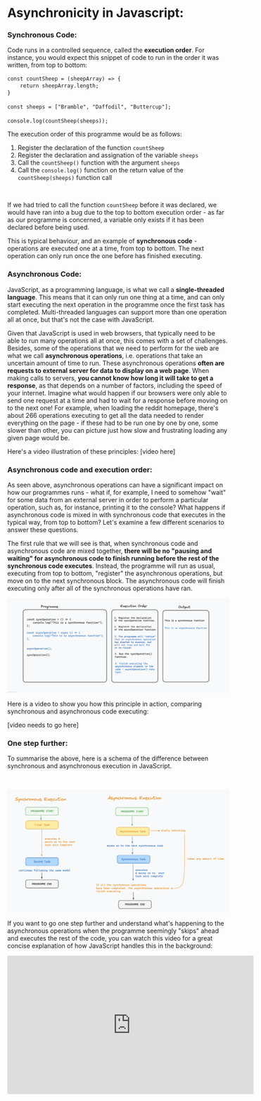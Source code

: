 # Asynchronicity in Javascript: 

### Synchronous Code:

Code runs in a controlled sequence, called the **execution order**. For instance, you would expect this snippet of code to run in the order it was written, from top to bottom: 

```
const countSheep = (sheepArray) => {
    return sheepArray.length;
}

const sheeps = ["Bramble", "Daffodil", "Buttercup"];

console.log(countSheep(sheeps));
```

The execution order of this programme would be as follows: 

1. Register the declaration of the function ```countSheep```
1. Register the declaration and assignation of the variable ```sheeps```
1. Call the ```countSheep()``` function with the argument ```sheeps```
1. Call the ```console.log()``` function on the return value of the ```countSheep(sheeps)``` function call

<br>

If we had tried to call the function ```countSheep``` before it was declared, we would have ran into a bug due to the top to bottom execution order - as far as our programme is concerned, a variable only exists if it has been declared before being used. 

This is typical behaviour, and an example of **synchronous code** - operations are executed one at a time, from top to bottom. The next operation can only run once the one before has finished executing. 

### Asynchronous Code:

JavaScript, as a programming language, is what we call a **single-threaded language**. This means that it can only run one thing at a time, and can only start executing the next operation in the programme once the first task has completed. Multi-threaded languages can support more than one operation all at once, but that's not the case with JavaScript. 

Given that JavaScript is used in web browsers, that typically need to be able to run many operations all at once, this comes with a set of challenges. Besides, some of the operations that we need to perform for the web are what we call **asynchronous operations**, i.e. operations that take an uncertain amount of time to run. These asynchronous operations **often are requests to external server for data to display on a web page**. When making calls to servers, **you cannot know how long it will take to get a response**, as that depends on a number of factors, including the speed of your internet. Imagine what would happen if our browsers were only able to send one request at a time and had to wait for a response before moving on to the next one! For example, when loading the reddit homepage, there's about 266 operations executing to get all the data needed to render everything on the page - if these had to be run one by one by one, some slower than other, you can picture just how slow and frustrating loading any given page would be. 

Here's a video illustration of these principles: 
[video here]

### Asynchronous code and execution order: 

As seen above, asynchronous operations can have a significant impact on how our programmes runs - what if, for example, I need to somehow "wait" for some data from an external server in order to perform a particular operation, such as, for instance, printing it to the console? What happens if asynchronous code is mixed in with synchronous code that executes in the typical way, from top to bottom? Let's examine a few different scenarios to answer these questions. 

The first rule that we will see is that, when synchronous code and asynchronous code are mixed together, **there will be no "pausing and waiting" for asynchronous code to finish running before the rest of the synchronous code executes**. 
Instead, the programme will run as usual, executing from top to bottom, "register" the asynchronous operations, but move on to the next synchronous block. The asynchronous code will finish executing only after all of the synchronous operations have ran.

![asynchronous/synchronous execution diagram](image.png)

Here is a video to show you how this principle in action, comparing synchronous and asynchronous code executing: 


[video needs to go here]

### One step further: 

To summarise the above, here is a schema of the difference between synchronous and asynchronous execution in JavaScript.

<br>

![alt text](image-2.png)

If you want to go one step further and understand what's happening to the asynchronous operations when the programme seemingly "skips" ahead and executes the rest of the code, you can watch this video for a great concise explanation of how JavaScript handles this in the background: 

<iframe width="560" height="315" src="https://www.youtube.com/embed/lqLSNG_79lI?si=uDdGAS9UL4Ih0cnS" title="YouTube video player" frameborder="0" allow="accelerometer; autoplay; clipboard-write; encrypted-media; gyroscope; picture-in-picture; web-share" referrerpolicy="strict-origin-when-cross-origin" allowfullscreen></iframe>
